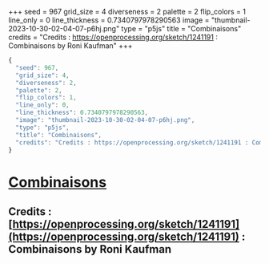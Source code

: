 +++
seed = 967
grid_size = 4
diverseness = 2
palette = 2
flip_colors = 1
line_only = 0
line_thickness = 0.7340797978290563
image = "thumbnail-2023-10-30-02-04-07-p6hj.png"
type = "p5js"
title = "Combinaisons"
credits = "Credits : https://openprocessing.org/sketch/1241191 : Combinaisons by Roni Kaufman"
+++




~~~javascript
{
  "seed": 967,
  "grid_size": 4,
  "diverseness": 2,
  "palette": 2,
  "flip_colors": 1,
  "line_only": 0,
  "line_thickness": 0.7340797978290563,
  "image": "thumbnail-2023-10-30-02-04-07-p6hj.png",
  "type": "p5js",
  "title": "Combinaisons",
  "credits": "Credits : https://openprocessing.org/sketch/1241191 : Combinaisons by Roni Kaufman"
}
~~~



# [Combinaisons](https://openprocessing.org/sketch/2066485)

## Credits : [https://openprocessing.org/sketch/1241191](https://openprocessing.org/sketch/1241191) : Combinaisons by Roni Kaufman 

